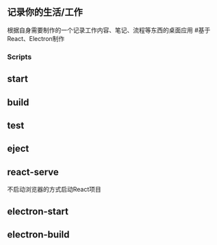 ## 记录你的生活/工作

根据自身需要制作的一个记录工作内容、笔记、流程等东西的桌面应用
#基于React、Electron制作

### Scripts

##  start
##  build
##  test
##  eject
##  react-serve

不启动浏览器的方式启动React项目

## electron-start
## electron-build
